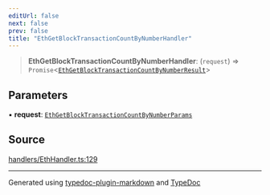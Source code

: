 ```yaml
---
editUrl: false
next: false
prev: false
title: "EthGetBlockTransactionCountByNumberHandler"
---
```


> **EthGetBlockTransactionCountByNumberHandler**: (`request`) => `Promise`\<[`EthGetBlockTransactionCountByNumberResult`](/generated/tevm/api/type-aliases/ethgetblocktransactioncountbynumberresult/)\>

## Parameters

▪ **request**: [`EthGetBlockTransactionCountByNumberParams`](/generated/tevm/api/type-aliases/ethgetblocktransactioncountbynumberparams/)

## Source

[handlers/EthHandler.ts:129](https://github.com/evmts/tevm-monorepo/blob/main/vm/api/src/handlers/EthHandler.ts#L129)

***
Generated using [typedoc-plugin-markdown](https://www.npmjs.com/package/typedoc-plugin-markdown) and [TypeDoc](https://typedoc.org/)
